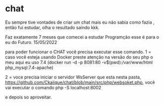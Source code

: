 # chat
Eu sempre tive vontades de criar um chat mais eu não sabia como fazia , então fui estudar, olha o resultado saindo kkk.

Faz exatamente 7 meses que comecei a estudar Programção esse é  para o eu do Futuro. 15/05/2022

para poder funcionar o CHAT você  precisa executar esse  comando.
1 = caso você esteja  usando Docker preste atenção na versão do seu php o meu aqui eu uso 7.4 
(docker run -d -p 8081:80 -v$(pwd):/var/www/html php_mysql:7.4-apache)  

2 = voce  precisa iniciar o servidor WsServer que esta nesta pasta, https://github.com/Ckaiique/chat/blob/main/src/php/websoket.php,
você  vai executar o comando php -S localhost:8002

e depois  so aproveitar.
